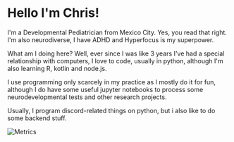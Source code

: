 # Hello I'm Chris!

I'm a Developmental Pediatrician from Mexico City.
Yes, you read that right. I'm also neurodiverse, I have ADHD and Hyperfocus is my superpower.

What am I doing here? Well, ever since I was like 3 years I've had a special relationship with computers, I love to code, usually in python, although I'm also learning R, kotlin and node.js.

I use programming only scarcely in my practice as I mostly do it for fun, although I do have some useful jupyter notebooks to process some neurodevelopmental tests and other research projects.

Usually, I program discord-related things on python, but i also like to do some backend stuff.

![Metrics](https://metrics.lecoq.io/chrisdewa?template=classic&config.timezone=America%2FMexico_City)
